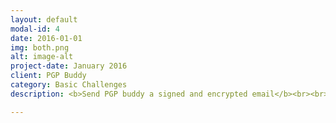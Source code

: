 ```yaml
---
layout: default
modal-id: 4
date: 2016-01-01
img: both.png
alt: image-alt
project-date: January 2016
client: PGP Buddy
category: Basic Challenges
description: <b>Send PGP buddy a signed and encrypted email</b><br><br>Put everything together by both signing and encrypting an email to PGP buddy.<br><br><b>Decrypt the email and check the signature on the signed response</b><br><br>Decrypt and verify the signature on the response from PGP buddy.

---
```

